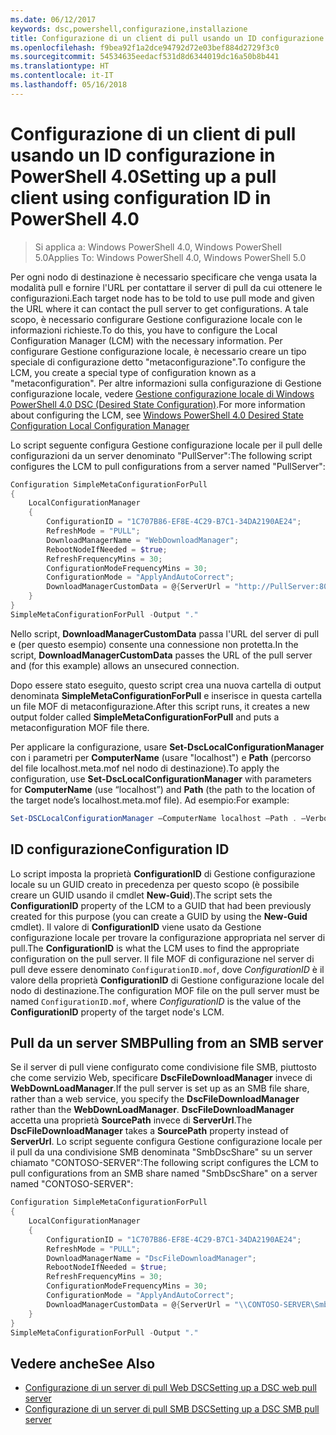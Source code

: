 ```yaml
---
ms.date: 06/12/2017
keywords: dsc,powershell,configurazione,installazione
title: Configurazione di un client di pull usando un ID configurazione in PowerShell 4.0
ms.openlocfilehash: f9bea92f1a2dce94792d72e03bef884d2729f3c0
ms.sourcegitcommit: 54534635eedacf531d8d6344019dc16a50b8b441
ms.translationtype: HT
ms.contentlocale: it-IT
ms.lasthandoff: 05/16/2018
---
```

# <a name="setting-up-a-pull-client-using-configuration-id-in-powershell-40"></a><span data-ttu-id="afe2d-103">Configurazione di un client di pull usando un ID configurazione in PowerShell 4.0</span><span class="sxs-lookup"><span data-stu-id="afe2d-103">Setting up a pull client using configuration ID in PowerShell 4.0</span></span>

><span data-ttu-id="afe2d-104">Si applica a: Windows PowerShell 4.0, Windows PowerShell 5.0</span><span class="sxs-lookup"><span data-stu-id="afe2d-104">Applies To: Windows PowerShell 4.0, Windows PowerShell 5.0</span></span>

<span data-ttu-id="afe2d-105">Per ogni nodo di destinazione è necessario specificare che venga usata la modalità pull e fornire l'URL per contattare il server di pull da cui ottenere le configurazioni.</span><span class="sxs-lookup"><span data-stu-id="afe2d-105">Each target node has to be told to use pull mode and given the URL where it can contact the pull server to get configurations.</span></span> <span data-ttu-id="afe2d-106">A tale scopo, è necessario configurare Gestione configurazione locale con le informazioni richieste.</span><span class="sxs-lookup"><span data-stu-id="afe2d-106">To do this, you have to configure the Local Configuration Manager (LCM) with the necessary information.</span></span> <span data-ttu-id="afe2d-107">Per configurare Gestione configurazione locale, è necessario creare un tipo speciale di configurazione detto "metaconfigurazione".</span><span class="sxs-lookup"><span data-stu-id="afe2d-107">To configure the LCM, you create a special type of configuration known as a "metaconfiguration".</span></span> <span data-ttu-id="afe2d-108">Per altre informazioni sulla configurazione di Gestione configurazione locale, vedere [Gestione configurazione locale di Windows PowerShell 4.0 DSC (Desired State Configuration)](metaConfig4.md).</span><span class="sxs-lookup"><span data-stu-id="afe2d-108">For more information about configuring the LCM, see [Windows PowerShell 4.0 Desired State Configuration Local Configuration Manager](metaConfig4.md)</span></span>

<span data-ttu-id="afe2d-109">Lo script seguente configura Gestione configurazione locale per il pull delle configurazioni da un server denominato "PullServer":</span><span class="sxs-lookup"><span data-stu-id="afe2d-109">The following script configures the LCM to pull configurations from a server named "PullServer":</span></span>

```powershell
Configuration SimpleMetaConfigurationForPull
{
    LocalConfigurationManager
    {
        ConfigurationID = "1C707B86-EF8E-4C29-B7C1-34DA2190AE24";
        RefreshMode = "PULL";
        DownloadManagerName = "WebDownloadManager";
        RebootNodeIfNeeded = $true;
        RefreshFrequencyMins = 30;
        ConfigurationModeFrequencyMins = 30;
        ConfigurationMode = "ApplyAndAutoCorrect";
        DownloadManagerCustomData = @{ServerUrl = "http://PullServer:8080/PSDSCPullServer/PSDSCPullServer.svc"; AllowUnsecureConnection = “TRUE”}
    }
}
SimpleMetaConfigurationForPull -Output "."
```

<span data-ttu-id="afe2d-110">Nello script, **DownloadManagerCustomData** passa l'URL del server di pull e (per questo esempio) consente una connessione non protetta.</span><span class="sxs-lookup"><span data-stu-id="afe2d-110">In the script, **DownloadManagerCustomData** passes the URL of the pull server and (for this example) allows an unsecured connection.</span></span>

<span data-ttu-id="afe2d-111">Dopo essere stato eseguito, questo script crea una nuova cartella di output denominata **SimpleMetaConfigurationForPull** e inserisce in questa cartella un file MOF di metaconfigurazione.</span><span class="sxs-lookup"><span data-stu-id="afe2d-111">After this script runs, it creates a new output folder called **SimpleMetaConfigurationForPull** and puts a metaconfiguration MOF file there.</span></span>

<span data-ttu-id="afe2d-112">Per applicare la configurazione, usare **Set-DscLocalConfigurationManager** con i parametri per **ComputerName** (usare "localhost") e **Path** (percorso del file localhost.meta.mof nel nodo di destinazione).</span><span class="sxs-lookup"><span data-stu-id="afe2d-112">To apply the configuration, use **Set-DscLocalConfigurationManager** with parameters for **ComputerName** (use “localhost”) and **Path** (the path to the location of the target node’s localhost.meta.mof file).</span></span> <span data-ttu-id="afe2d-113">Ad esempio:</span><span class="sxs-lookup"><span data-stu-id="afe2d-113">For example:</span></span>
```powershell
Set-DSCLocalConfigurationManager –ComputerName localhost –Path . –Verbose.
```

## <a name="configuration-id"></a><span data-ttu-id="afe2d-114">ID configurazione</span><span class="sxs-lookup"><span data-stu-id="afe2d-114">Configuration ID</span></span>
<span data-ttu-id="afe2d-115">Lo script imposta la proprietà **ConfigurationID** di Gestione configurazione locale su un GUID creato in precedenza per questo scopo (è possibile creare un GUID usando il cmdlet **New-Guid**).</span><span class="sxs-lookup"><span data-stu-id="afe2d-115">The script sets the **ConfigurationID** property of the LCM to a GUID that had been previously created for this purpose (you can create a GUID by using the **New-Guid** cmdlet).</span></span> <span data-ttu-id="afe2d-116">Il valore di **ConfigurationID** viene usato da Gestione configurazione locale per trovare la configurazione appropriata nel server di pull.</span><span class="sxs-lookup"><span data-stu-id="afe2d-116">The **ConfigurationID** is what the LCM uses to find the appropriate configuration on the pull server.</span></span> <span data-ttu-id="afe2d-117">Il file MOF di configurazione nel server di pull deve essere denominato `ConfigurationID.mof`, dove *ConfigurationID* è il valore della proprietà **ConfigurationID** di Gestione configurazione locale del nodo di destinazione.</span><span class="sxs-lookup"><span data-stu-id="afe2d-117">The configuration MOF file on the pull server must be named `ConfigurationID.mof`, where *ConfigurationID* is the value of the **ConfigurationID** property of the target node's LCM.</span></span>

## <a name="pulling-from-an-smb-server"></a><span data-ttu-id="afe2d-118">Pull da un server SMB</span><span class="sxs-lookup"><span data-stu-id="afe2d-118">Pulling from an SMB server</span></span>

<span data-ttu-id="afe2d-119">Se il server di pull viene configurato come condivisione file SMB, piuttosto che come servizio Web, specificare **DscFileDownloadManager** invece di **WebDownLoadManager**.</span><span class="sxs-lookup"><span data-stu-id="afe2d-119">If the pull server is set up as an SMB file share, rather than a web service, you specify the **DscFileDownloadManager** rather than the **WebDownLoadManager**.</span></span>
<span data-ttu-id="afe2d-120">**DscFileDownloadManager** accetta una proprietà **SourcePath** invece di **ServerUrl**.</span><span class="sxs-lookup"><span data-stu-id="afe2d-120">The **DscFileDownloadManager** takes a **SourcePath** property instead of **ServerUrl**.</span></span> <span data-ttu-id="afe2d-121">Lo script seguente configura Gestione configurazione locale per il pull da una condivisione SMB denominata "SmbDscShare" su un server chiamato "CONTOSO-SERVER":</span><span class="sxs-lookup"><span data-stu-id="afe2d-121">The following script configures the LCM to pull configurations from an SMB share named "SmbDscShare" on a server named "CONTOSO-SERVER":</span></span>

```powershell
Configuration SimpleMetaConfigurationForPull
{
    LocalConfigurationManager
    {
        ConfigurationID = "1C707B86-EF8E-4C29-B7C1-34DA2190AE24";
        RefreshMode = "PULL";
        DownloadManagerName = "DscFileDownloadManager";
        RebootNodeIfNeeded = $true;
        RefreshFrequencyMins = 30;
        ConfigurationModeFrequencyMins = 30;
        ConfigurationMode = "ApplyAndAutoCorrect";
        DownloadManagerCustomData = @{ServerUrl = "\\CONTOSO-SERVER\SmbDscShare"}
    }
}
SimpleMetaConfigurationForPull -Output "."
```

## <a name="see-also"></a><span data-ttu-id="afe2d-122">Vedere anche</span><span class="sxs-lookup"><span data-stu-id="afe2d-122">See Also</span></span>

- [<span data-ttu-id="afe2d-123">Configurazione di un server di pull Web DSC</span><span class="sxs-lookup"><span data-stu-id="afe2d-123">Setting up a DSC web pull server</span></span>](pullServer.md)
- [<span data-ttu-id="afe2d-124">Configurazione di un server di pull SMB DSC</span><span class="sxs-lookup"><span data-stu-id="afe2d-124">Setting up a DSC SMB pull server</span></span>](pullServerSMB.md)